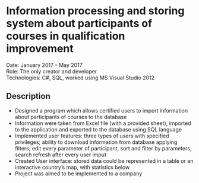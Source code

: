 # Information processing and storing system about participants of courses in qualification improvement 

Date:	January 2017 – May 2017  
Role:	The only creator and developer  
Technologies:	C#, SQL, worked using MS Visual Studio 2012  

## Description	
  *	Designed a program which allows certified users to import information about participants of courses to the database
  *	Information were taken from Excel file (with a provided sheet), imported to the application and exported to the database using SQL language
  *	Implemented user features: three types of users with specified privileges; ability to download information from database applying filters; edit every parameter of participant, sort and filter by parameters, search refresh after every user imput
  *	Created User interface: stored data could be represented in a table or an interactive country’s map, with statistics below
  *	Project was aimed to be implemented to a company

